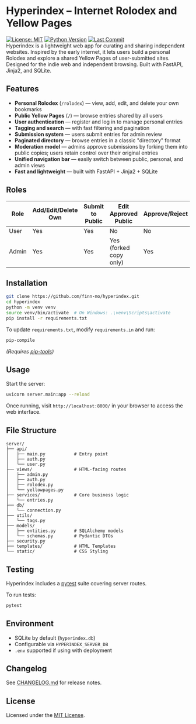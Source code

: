 # Hyperindex – Internet Rolodex and Yellow Pages
[![License: MIT](https://img.shields.io/badge/License-MIT-blue.svg)](LICENSE)
[![Python Version](https://img.shields.io/badge/python-3.8+-blue.svg)](https://www.python.org/)
[![Last Commit](https://img.shields.io/github/last-commit/finn-mo/hyperindex?cacheSeconds=3600)](https://github.com/finn-mo/hyperindex/commits/main)  
Hyperindex is a lightweight web app for curating and sharing independent websites. Inspired by the early internet, it lets users build a personal Rolodex and explore a shared Yellow Pages of user-submitted sites. Designed for the indie web and independent browsing. Built with FastAPI, Jinja2, and SQLite.

## Features
- **Personal Rolodex** (`/rolodex`) — view, add, edit, and delete your own bookmarks
- **Public Yellow Pages** (`/`) — browse entries shared by all users
- **User authentication** — register and log in to manage personal entries
- **Tagging and search** — with fast filtering and pagination
- **Submission system** — users submit entries for admin review
- **Paginated directory** — browse entries in a classic "directory" format
- **Moderation model** — admins approve submissions by forking them into public copies; users retain control over their original entries
- **Unified navigation bar** — easily switch between public, personal, and admin views
- **Fast and lightweight** — built with FastAPI + Jinja2 + SQLite

## Roles
| Role  | Add/Edit/Delete Own  | Submit to Public  | Edit Approved Public  | Approve/Reject |
|-------|----------------------|-------------------|-----------------------|----------------|
| User  | Yes                  | Yes               | No                    | No             |
| Admin | Yes                  | Yes               | Yes (forked copy only)| Yes            |


## Installation
```bash
git clone https://github.com/finn-mo/hyperindex.git
cd hyperindex
python -m venv venv
source venv/bin/activate  # On Windows: .\venv\Scripts\activate
pip install -r requirements.txt
```

To update `requirements.txt`, modify `requirements.in` and run:
```bash
pip-compile
```
*(Requires [pip-tools](https://github.com/jazzband/pip-tools))*

## Usage
Start the server:
```bash
uvicorn server.main:app --reload
```
Once running, visit `http://localhost:8000/` in your browser to access the web interface.

## File Structure
```
server/
├── api/
│   ├── main.py           # Entry point
│   ├── auth.py
│   └── user.py
├── views/                # HTML-facing routes
│   ├── admin.py
│   ├── auth.py
│   ├── rolodex.py
│   └── yellowpages.py
├── services/             # Core business logic
│   └── entries.py
├── db/
│   └── connection.py
├── utils/
│   └── tags.py
├── models/
│   ├── entities.py       # SQLAlchemy models
│   └── schemas.py        # Pydantic DTOs
├── security.py
├── templates/            # HTML Templates
└── static/               # CSS Styling
```

## Testing
Hyperindex includes a [pytest](https://docs.pytest.org/) suite covering server routes.

To run tests:
```bash
pytest
```

## Environment
- SQLite by default (`hyperindex.db`)
- Configurable via `HYPERINDEX_SERVER_DB`
- `.env` supported if using with deployment

## Changelog
See [CHANGELOG.md](CHANGELOG.md) for release notes.

## License
Licensed under the [MIT License](LICENSE).